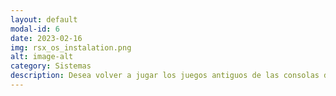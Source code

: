 ```yaml
---
layout: default
modal-id: 6
date: 2023-02-16
img: rsx_os_instalation.png
alt: image-alt
category: Sistemas
description: Desea volver a jugar los juegos antiguos de las consolas de Play Station y Nintendo, asi como otros juegos antiguos de otras consolas? Tiene un PC viejo el cual no se puede actualizar al sistema operativo mas reciente y no quiere botar la computadora? Se puede instalar el sistema 'RSX OS', el cual es un sistema Linux que convierte su computadora vieja en una consola retro que posee multiples emuladores de diferentes consolas antiguas. Sin embargo, se debe aclarar que el sistema Linux utilizado es un sistema libre que no se puede vender legalmente, sin embargo, lo que se vende aqui es la instalacion, configuracion persolanizada que se ha realizado y todos los juegos recopilados. El precio de apertura de esta instalacion es de 24000 colones
---
```

